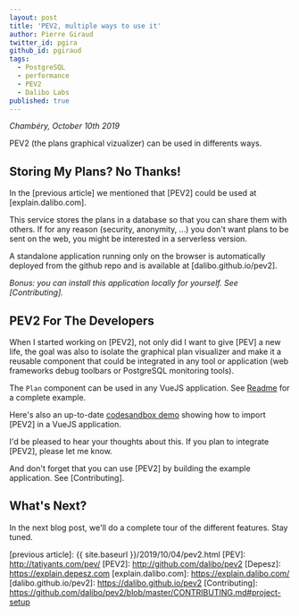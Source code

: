 ```yaml
---
layout: post
title: 'PEV2, multiple ways to use it'
author: Pierre Giraud
twitter_id: pgira
github_id: pgiraud
tags:
  - PostgreSQL
  - performance
  - PEV2
  - Dalibo Labs
published: true
---
```


*Chambéry, October 10th 2019*

PEV2 (the plans graphical vizualizer) can be used in differents ways.

<!--MORE-->

## Storing My Plans? No Thanks!

In the [previous article] we mentioned that [PEV2] could be used
at [explain.dalibo.com].

This service stores the plans in a database so that you can share them with
others. If for any reason (security, anonymity, …) you don't want plans to be
sent on the web, you might be interested in a serverless version.

A standalone application running only on the browser is automatically deployed
from the github repo and is available at [dalibo.github.io/pev2].

*Bonus: you can install this application locally for yourself. See
[Contributing].*

## PEV2 For The Developers

When I started working on [PEV2], not only did I want to give [PEV] a new life,
the goal was also to isolate the graphical plan visualizer and make it
a reusable component that could be integrated in any tool or application
(web frameworks debug toolbars or PostgreSQL monitoring tools).

The `Plan` component can be used in any VueJS application. See
[Readme](https://github.com/dalibo/pev2#usage) for a complete example.

Here's also an up-to-date
[codesandbox demo](https://codesandbox.io/s/pev2-ry2dd) showing how to import
[PEV2] in a VueJS application.



I'd be pleased to hear your thoughts about this. If you plan to integrate
[PEV2], please let me know.

And don't forget that you can use [PEV2] by building the example application.
See [Contributing].

## What's Next?

In the next blog post, we'll do a complete tour of the different features. Stay
tuned.

[previous article]: {{ site.baseurl }}/2019/10/04/pev2.html
[PEV]: http://tatiyants.com/pev/
[PEV2]: http://github.com/dalibo/pev2
[Depesz]: https://explain.depesz.com
[explain.dalibo.com]: https://explain.dalibo.com/
[dalibo.github.io/pev2]: https://dalibo.github.io/pev2
[Contributing]: https://github.com/dalibo/pev2/blob/master/CONTRIBUTING.md#project-setup
